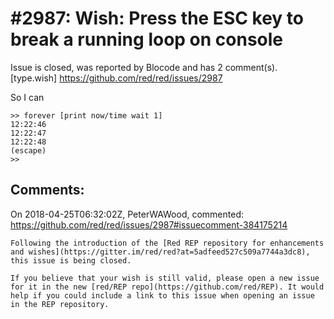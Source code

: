 
#2987: Wish: Press the ESC key to break a running loop on console
================================================================================
Issue is closed, was reported by Blocode and has 2 comment(s).
[type.wish]
<https://github.com/red/red/issues/2987>

So I can
```Red
>> forever [print now/time wait 1]
12:22:46
12:22:47
12:22:48
(escape)
>>
```



Comments:
--------------------------------------------------------------------------------

On 2018-04-25T06:32:02Z, PeterWAWood, commented:
<https://github.com/red/red/issues/2987#issuecomment-384175214>

    Following the introduction of the [Red REP repository for enhancements and wishes](https://gitter.im/red/red?at=5adfeed527c509a7744a3dc8), this issue is being closed.
    
    If you believe that your wish is still valid, please open a new issue for it in the new [red/REP repo](https://github.com/red/REP). It would help if you could include a link to this issue when opening an issue in the REP repository.

